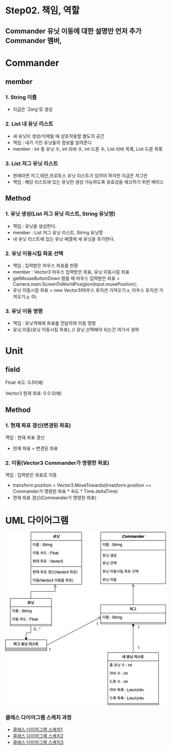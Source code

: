 # Step02. 책임, 역할
Commander 유닛 이동에 대한 설명만 먼저 추가
Commander 멤버, 
---
# Commander
## member
### 1. String 이름
- 지금은 'Zerg'로 생성
### 2. List<Unit> 내 유닛 리스트
- 새 유닛이 생성/삭제될 때 상호작용할 별도의 공간
- 책임 : 내가 가진 유닛들의 정보를 알려준다
- member : int 총 유닛 수, int 라바 수, int 드론 수, List<Unit> 라바 목록, List<Unit> 드론 목록
### 3. List<string> 저그 유닛 리스트
- 원래라면 저그,테란,프로토스 유닛 리스트가 있어야 하지만 지금은 저그만
- 책임 : 해당 리스트에 있는 유닛만 생성 가능하도록 유효성을 체크하기 위한 베이스
## Method
### 1. 유닛 생성(List<Unit> 저그 유닛 리스트, String 유닛명)
- 책임 : 유닛을 생성한다.
- member : List<Unit> 저그 유닛 리스트, String 유닛명
- 내 유닛 리스트에 있는 유닛 배열에 새 유닛을 추가한다.
### 2. 유닛 이동시킬 좌표 선택

- 책임 : 입력받은 마우스 좌표를 반환
- member : Vector3 마우스 입력받은 좌표, 유닛 이동시킬 좌표
- getMouseButtonDown 했을 때
마우스 입력받은 좌표 = Camera.main.ScreenToWorldPosigion(Input.musePosition);
- 유닛 이동시킬 좌표 = new Vector3(마우스 포지션 가져오기.x, 마우스 포지션 가져오기.y, 0);

### 3. 유닛 이동 명령

- 책임 : 유닛객체에 좌표를 전달하여 이동 명령
- 유닛.이동(유닛 이동시킬 좌표); // 유닛 선택해야 되는건 여기서 생략

# Unit

## field

Float 속도: 0.5f(예)

Vector3 현재 좌표: 0 0 0(예)

## Method

### 1. 현재 좌표 갱신(변경된 좌표)

책임 : 현재 좌표 갱신

- 현재 좌표 = 변경된 좌표

### 2. 이동(Vector3 Commander가 명령한 좌표)

책임 : 입력받은 좌표로 이동

- transform.position = Vector3.MoveTowards(trnasform.position += Commander가 명령한 좌표 * 속도 * Time.deltaTime)
- 현재 좌표 갱신(Commander가 명령한 좌표)
  
# UML 다이어그램
![클래스 다이어그램 스케치3](/doc/resource/class_diagram03.png)
### 클래스 다이어그램 스케치 과정
- [클래스 다이어그램 스케치1](/class_diagram01.md)
- [클래스 다이어그램 스케치2](/class_diagram02.md)
- [클래스 다이어그램 스케치3](/class_diagram03.md)